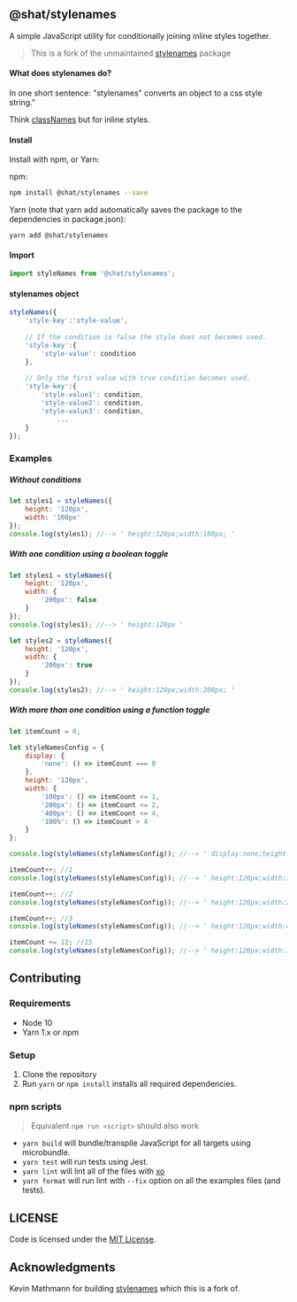 ## @shat/stylenames

A simple JavaScript utility for conditionally joining inline styles together.

> This is a fork of the unmaintained [stylenames](https://github.com/kmathmann/stylenames) package

#### What does stylenames do?

In one short sentence: "stylenames" converts an object to a css style string."

Think [classNames](https://www.npmjs.com/package/classnames) but for inline styles.

#### Install

Install with npm, or Yarn:

npm:

```sh
npm install @shat/stylenames --save
```

Yarn (note that yarn add automatically saves the package to the dependencies in package.json):

```
yarn add @shat/stylenames
```

#### Import

```javascript
import styleNames from '@shat/stylenames';
```


#### stylenames object

```javascript
styleNames({
    'style-key':'style-value',
    
    // If the condition is false the style does not becomes used.
    'style-key':{
        'style-value': condition
    },
                
    // Only the first value with true condition becomes used.
    'style-key':{
        'style-value1': condition,
        'style-value2': condition,
        'style-value3': condition,
            ...
    }
});
```

### Examples

##### Without conditions

```javascript
let styles1 = styleNames({
    height: '120px',
    width: '100px'
});
console.log(styles1); //--> ' height:120px;width:100px; '
```
       
##### With one condition using a boolean toggle

```javascript
let styles1 = styleNames({
    height: '120px',
    width: {
        '200px': false
    }
});
console.log(styles1); //--> ' height:120px '

let styles2 = styleNames({
    height: '120px',
    width: {
        '200px': true
    }
});
console.log(styles2); //--> ' height:120px;width:200px; '
```
##### With more than one condition using a function toggle

```javascript
let itemCount = 0;

let styleNamesConfig = {
    display: {
        'none': () => itemCount === 0
    },
    height: '120px',
    width: {
        '100px': () => itemCount <= 1,
        '200px': () => itemCount <= 2,
        '400px': () => itemCount <= 4,
        '100%': () => itemCount > 4
    }
};

console.log(styleNames(styleNamesConfig)); //--> ' display:none;height:120px;width:100px; '

itemCount++; //1
console.log(styleNames(styleNamesConfig)); //--> ' height:120px;width:100px; '

itemCount++; //2
console.log(styleNames(styleNamesConfig)); //--> ' height:120px;width:200px; '

itemCount++; //3
console.log(styleNames(styleNamesConfig)); //--> ' height:120px;width:400px; '

itemCount += 12; //15
console.log(styleNames(styleNamesConfig)); //--> ' height:120px;width:100%; '
```

## Contributing

### Requirements

- Node 10
- Yarn 1.x or npm

### Setup

1. Clone the repository
2. Run `yarn` or `npm install` installs all required dependencies.

### npm scripts

> Equivalent `npm run <script>` should also work

- `yarn build` will bundle/transpile JavaScript for all targets using microbundle.
- `yarn test` will run tests using Jest.
- `yarn lint` will lint all of the files with [xo](https://github.com/xojs/xo)
- `yarn format` will run lint with `--fix` option on all the examples files (and tests).

## LICENSE

Code is licensed under the [MIT License](./LICENSE).

## Acknowledgments

Kevin Mathmann for building [stylenames](https://github.com/kmathmann/stylenames) which this is a fork of.